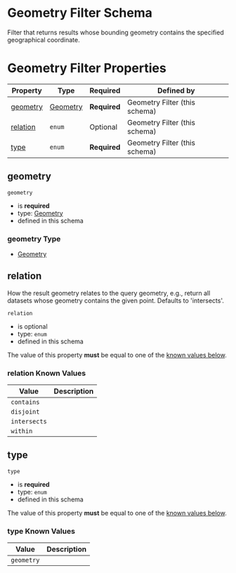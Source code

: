 
# Geometry Filter Schema

Filter that returns results whose bounding geometry contains the specified geographical coordinate.

# Geometry Filter Properties

| Property | Type | Required | Defined by |
|----------|------|----------|------------|
| [geometry](#geometry) | [Geometry](geo.md#/Geometry) | **Required** | Geometry Filter (this schema) |
| [relation](#relation) | `enum` | Optional | Geometry Filter (this schema) |
| [type](#type) | `enum` | **Required** | Geometry Filter (this schema) |

## geometry


`geometry`

* is **required**
* type: [Geometry](geo.md#/Geometry)
* defined in this schema

### geometry Type



* [Geometry](geo.md#/Geometry)





## relation

How the result geometry relates to the query geometry, e.g., return all datasets whose geometry contains the given point. Defaults to 'intersects'.

`relation`

* is optional
* type: `enum`
* defined in this schema

The value of this property **must** be equal to one of the [known values below](#relation-known-values).

### relation Known Values
| Value | Description |
|-------|-------------|
| `contains` |  |
| `disjoint` |  |
| `intersects` |  |
| `within` |  |




## type


`type`

* is **required**
* type: `enum`
* defined in this schema

The value of this property **must** be equal to one of the [known values below](#type-known-values).

### type Known Values
| Value | Description |
|-------|-------------|
| `geometry` |  |



